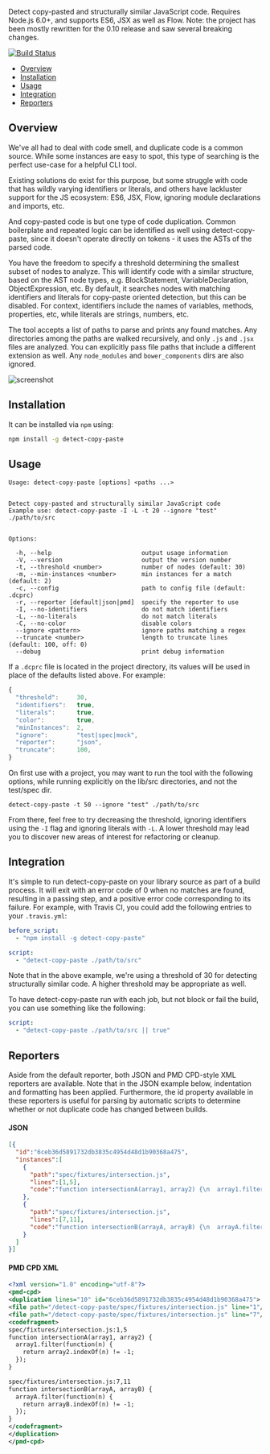 Detect copy-pasted and structurally similar JavaScript code. Requires Node.js
6.0+, and supports ES6, JSX as well as Flow. Note: the project has been mostly
rewritten for the 0.10 release and saw several breaking changes.

[![Build Status](https://travis-ci.org/detect-copy-paste/detect-copy-paste.svg?branch=master)](https://travis-ci.org/detect-copy-paste/detect-copy-paste)

* [Overview](#overview)
* [Installation](#installation)
* [Usage](#usage)
* [Integration](#integration)
* [Reporters](#reporters)

## Overview

We've all had to deal with code smell, and duplicate code is a common source.
While some instances are easy to spot, this type of searching is the perfect
use-case for a helpful CLI tool.

Existing solutions do exist for this purpose, but some struggle with code
that has wildly varying identifiers or literals, and others have lackluster
support for the JS ecosystem: ES6, JSX, Flow, ignoring module declarations
and imports, etc.

And copy-pasted code is but one type of code duplication. Common boilerplate
and repeated logic can be identified as well using detect-copy-paste, since it
doesn't operate directly on tokens - it uses the ASTs of the parsed code.

You have the freedom to specify a threshold determining the smallest subset of
nodes to analyze. This will identify code with a similar structure, based
on the AST node types, e.g. BlockStatement, VariableDeclaration,
ObjectExpression, etc. By default, it searches nodes with matching identifiers
and literals for copy-paste oriented detection, but this can be disabled.
For context, identifiers include the names of variables, methods, properties,
etc, while literals are strings, numbers, etc.

The tool accepts a list of paths to parse and prints any found matches. Any
directories among the paths are walked recursively, and only `.js` and `.jsx`
files are analyzed. You can explicitly pass file paths that include a different
extension as well. Any `node_modules` and `bower_components` dirs are also
ignored.

![screenshot](https://cloud.githubusercontent.com/assets/817212/24126139/bd151a34-0da2-11e7-94a8-9742279c8566.png)

## Installation

It can be installed via `npm` using:

``` bash
npm install -g detect-copy-paste
```

## Usage

```
Usage: detect-copy-paste [options] <paths ...>


Detect copy-pasted and structurally similar JavaScript code
Example use: detect-copy-paste -I -L -t 20 --ignore "test" ./path/to/src


Options:

  -h, --help                         output usage information
  -V, --version                      output the version number
  -t, --threshold <number>           number of nodes (default: 30)
  -m, --min-instances <number>       min instances for a match (default: 2)
  -c, --config                       path to config file (default: .dcprc)
  -r, --reporter [default|json|pmd]  specify the reporter to use
  -I, --no-identifiers               do not match identifiers
  -L, --no-literals                  do not match literals
  -C, --no-color                     disable colors
  --ignore <pattern>                 ignore paths matching a regex
  --truncate <number>                length to truncate lines (default: 100, off: 0)
  --debug                            print debug information
```

If a `.dcprc` file is located in the project directory, its values will
be used in place of the defaults listed above. For example:

``` javascript
{
  "threshold":     30,
  "identifiers":   true,
  "literals":      true,
  "color":         true,
  "minInstances":  2,
  "ignore":        "test|spec|mock",
  "reporter":      "json",
  "truncate":      100,
}
```

On first use with a project, you may want to run the tool with the following
options, while running explicitly on the lib/src directories, and not the
test/spec dir.

```
detect-copy-paste -t 50 --ignore "test" ./path/to/src
```

From there, feel free to try decreasing the threshold, ignoring identifiers
using the `-I` flag and ignoring literals with `-L`. A lower threshold may lead
you to discover new areas of interest for refactoring or cleanup.

## Integration

It's simple to run detect-copy-paste on your library source as part of a build
process. It will exit with an error code of 0 when no matches are found,
resulting in a passing step, and a positive error code corresponding to its
failure. For example, with Travis CI, you could add the following entries
to your `.travis.yml`:

``` yaml
before_script:
  - "npm install -g detect-copy-paste"

script:
  - "detect-copy-paste ./path/to/src"
```

Note that in the above example, we're using a threshold of 30 for detecting
structurally similar code. A higher threshold may be appropriate as well.

To have detect-copy-paste run with each job, but not block or fail the build, you can
use something like the following:

``` yaml
script:
  - "detect-copy-paste ./path/to/src || true"
```

## Reporters

Aside from the default reporter, both JSON and PMD CPD-style XML reporters are
available. Note that in the JSON example below, indentation and formatting
has been applied. Furthermore, the id property available in these reporters is
useful for parsing by automatic scripts to determine whether or not duplicate
code has changed between builds.

#### JSON

``` json
[{
  "id":"6ceb36d5891732db3835c4954d48d1b90368a475",
  "instances":[
    {
      "path":"spec/fixtures/intersection.js",
      "lines":[1,5],
      "code":"function intersectionA(array1, array2) {\n  array1.filter(function(n) {\n    return array2.indexOf(n) != -1;\n  });\n}"
    },
    {
      "path":"spec/fixtures/intersection.js",
      "lines":[7,11],
      "code":"function intersectionB(arrayA, arrayB) {\n  arrayA.filter(function(n) {\n    return arrayB.indexOf(n) != -1;\n  });\n}"
    }
  ]
}]
```

#### PMD CPD XML

``` xml
<?xml version="1.0" encoding="utf-8"?>
<pmd-cpd>
<duplication lines="10" id="6ceb36d5891732db3835c4954d48d1b90368a475">
<file path="/detect-copy-paste/spec/fixtures/intersection.js" line="1"/>
<file path="/detect-copy-paste/spec/fixtures/intersection.js" line="7"/>
<codefragment>
spec/fixtures/intersection.js:1,5
function intersectionA(array1, array2) {
  array1.filter(function(n) {
    return array2.indexOf(n) != -1;
  });
}

spec/fixtures/intersection.js:7,11
function intersectionB(arrayA, arrayB) {
  arrayA.filter(function(n) {
    return arrayB.indexOf(n) != -1;
  });
}
</codefragment>
</duplication>
</pmd-cpd>
```
